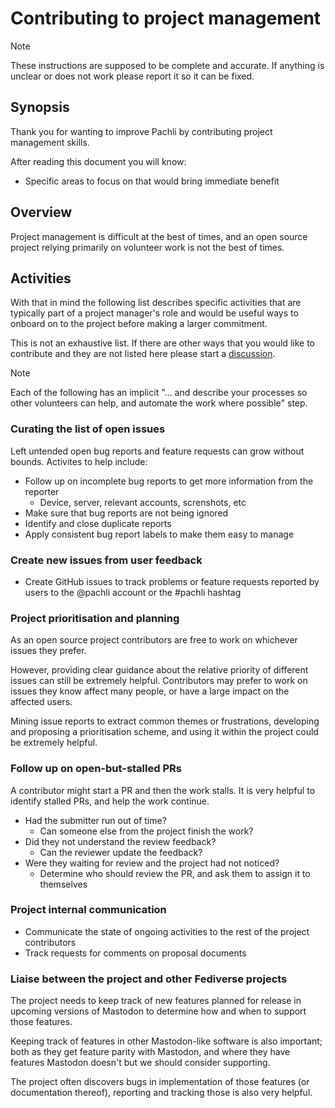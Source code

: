 # Contributing to project management

> [!NOTE]
> These instructions are supposed to be complete and accurate. If anything is unclear or does not work please report it so it can be fixed.

## Synopsis

Thank you for wanting to improve Pachli by contributing project management skills.

After reading this document you will know:

- Specific areas to focus on that would bring immediate benefit

## Overview

Project management is difficult at the best of times, and an open source project relying primarily on volunteer work is not the best of times.

## Activities

With that in mind the following list describes specific activities that are typically part of a project manager's role and would be useful ways to onboard on to the project before making a larger commitment.

This is not an exhaustive list. If there are other ways that you would like to contribute and they are not listed here please start a [discussion](https://github.com/pachli/pachli-android/discussions).

> [!NOTE]
> Each of the following has an implicit "... and describe your processes so other volunteers can help, and automate the work where possible" step.

### Curating the list of open issues

Left untended open bug reports and feature requests can grow without bounds. Activites to help include:

- Follow up on incomplete bug reports to get more information from the reporter
  - Device, server, relevant accounts, screnshots, etc
- Make sure that bug reports are not being ignored
- Identify and close duplicate reports
- Apply consistent bug report labels to make them easy to manage

### Create new issues from user feedback

- Create GitHub issues to track problems or feature requests reported by users to the @pachli account or the #pachli hashtag

### Project prioritisation and planning

As an open source project contributors are free to work on whichever issues they prefer.

However, providing clear guidance about the relative priority of different issues can still be extremely helpful. Contributors may prefer to work on issues they know affect many people, or have a large impact on the affected users.

Mining issue reports to extract common themes or frustrations, developing and proposing a prioritisation scheme, and using it within the project could be extremely helpful.

### Follow up on open-but-stalled PRs

A contributor might start a PR and then the work stalls. It is very helpful to identify stalled PRs, and help the work continue.

- Had the submitter run out of time?
  - Can someone else from the project finish the work?
- Did they not understand the review feedback?
  - Can the reviewer update the feedback?
- Were they waiting for review and the project had not noticed?
  - Determine who should review the PR, and ask them to assign it to themselves

### Project internal communication

- Communicate the state of ongoing activities to the rest of the project contributors
- Track requests for comments on proposal documents

### Liaise between the project and other Fediverse projects

The project needs to keep track of new features planned for release in upcoming versions of Mastodon to determine how and when to support those features.

Keeping track of features in other Mastodon-like software is also important; both as they get feature parity with Mastodon, and where they have features Mastodon doesn't but we should consider supporting.

The project often discovers bugs in implementation of those features (or documentation thereof), reporting and tracking those is also very helpful.
